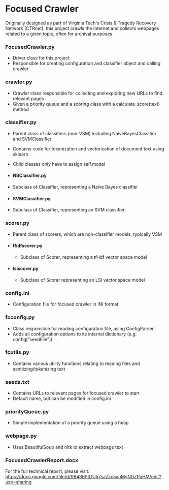 # Focused Crawler
Originally designed as part of Virginia Tech's Crisis & Tragedy Recovery Network (CTRnet),
this project crawls the internet and collects webpages related to a given topic, often for archival purposes.

### FocusedCrawler.py
- Driver class for this project
- Responsible for creating configuration and classifier object and calling crawler

### crawler.py
-	Crawler class responsible for collecting and exploring new URLs to find relevant pages
-	Given a priority queue and a scoring class with a calculate_score(text) method

### classifier.py
-	Parent class of classifiers (non-VSM) including NaiveBayesClassifier and SVMClassifier
-	Contains code for tokenization and vectorization of document text using sklearn
-	Child classes only have to assign self.model

- #### NBClassifier.py
 - Subclass of Classifier, representing a Naïve Bayes classifier

- #### SVMClassifier.py
 -	Subclass of Classifier, representing an SVM classifier


### scorer.py
-	Parent class of scorers, which are non-classifier models, typically VSM
- #### tfidfscorer.py
  -	Subclass of Scorer, representing a tf-idf vector space model
- #### lsiscorer.py
  -	Subclass of Scorer representing an LSI vector space model

### config.ini
-	Configuration file for focused crawler in INI format

### fcconfig.py
-	Class responsible for reading configuration file, using ConfigParser
-	Adds all configuration options to its internal dictionary (e.g. config[“seedFile”])

### fcutils.py
-	Contains various utility functions relating to reading files and sanitizing/tokenizing text

### seeds.txt
-	Contains URLs to relevant pages for focused crawler to start
-	Default name, but can be modified in config.ini

### priorityQueue.py
-	Simple implementation of a priority queue using a heap

### webpage.py
- Uses BeautifulSoup and nltk to extract webpage text

### FocusedCrawlerReport.docx
For the full technical report, please visit:
https://docs.google.com/file/d/0B436PtOU57sJZkc5anMyNDZPaHM/edit?usp=sharing
